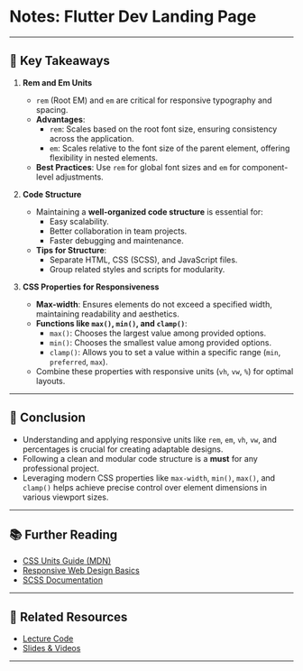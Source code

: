 # **Notes: Flutter Dev Landing Page**

---

## 📝 **Key Takeaways**

1. **Rem and Em Units**  
   - `rem` (Root EM) and `em` are critical for responsive typography and spacing.  
   - **Advantages**:  
     - `rem`: Scales based on the root font size, ensuring consistency across the application.  
     - `em`: Scales relative to the font size of the parent element, offering flexibility in nested elements.  
   - **Best Practices**: Use `rem` for global font sizes and `em` for component-level adjustments.

2. **Code Structure**  
   - Maintaining a **well-organized code structure** is essential for:  
     - Easy scalability.  
     - Better collaboration in team projects.  
     - Faster debugging and maintenance.  
   - **Tips for Structure**:  
     - Separate HTML, CSS (SCSS), and JavaScript files.  
     - Group related styles and scripts for modularity.

3. **CSS Properties for Responsiveness**  
   - **Max-width**: Ensures elements do not exceed a specified width, maintaining readability and aesthetics.  
   - **Functions like `max()`, `min()`, and `clamp()`**:  
     - `max()`: Chooses the largest value among provided options.  
     - `min()`: Chooses the smallest value among provided options.  
     - `clamp()`: Allows you to set a value within a specific range (`min`, `preferred`, `max`).  
   - Combine these properties with responsive units (`vh`, `vw`, `%`) for optimal layouts.

---

## 🌟 **Conclusion**

- Understanding and applying responsive units like `rem`, `em`, `vh`, `vw`, and percentages is crucial for creating adaptable designs.  
- Following a clean and modular code structure is a **must** for any professional project.  
- Leveraging modern CSS properties like `max-width`, `min()`, `max()`, and `clamp()` helps achieve precise control over element dimensions in various viewport sizes.

---

## 📚 **Further Reading**

- [CSS Units Guide (MDN)](https://developer.mozilla.org/en-US/docs/Learn/CSS/Building_blocks/Values_and_units)  
- [Responsive Web Design Basics](https://web.dev/responsive-web-design-basics/)  
- [SCSS Documentation](https://sass-lang.com/documentation)  

---

## 📂 **Related Resources**

- [Lecture Code](../Lecture%20Code/)  
- [Slides & Videos](https://www.youtube.com/@KevinPowell)  

---
